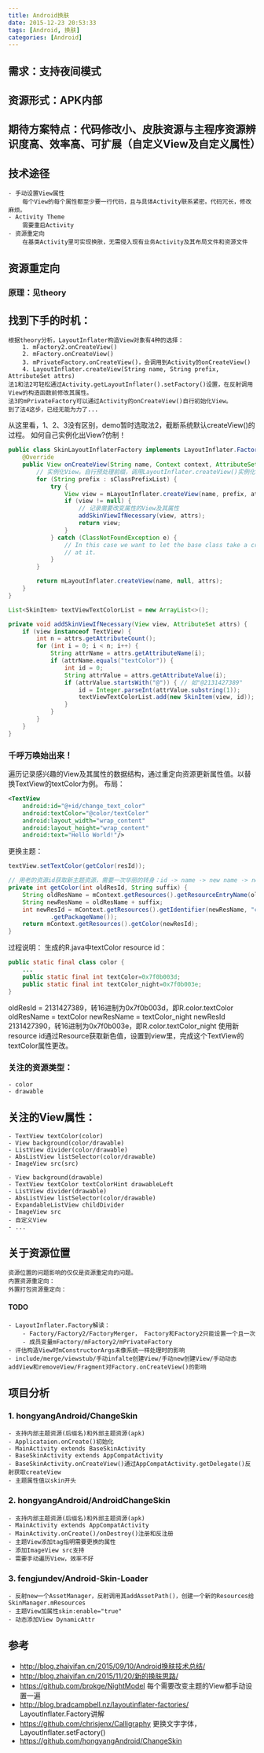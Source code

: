 ```yaml
---
title: Android换肤
date: 2015-12-23 20:53:33
tags: [Android, 换肤]
categories: [Android]
---
```

## 需求：支持夜间模式

## 资源形式：APK内部

## 期待方案特点：代码修改小、皮肤资源与主程序资源辨识度高、效率高、可扩展（自定义View及自定义属性）

## 技术途径
    - 手动设置View属性
        每个View的每个属性都至少要一行代码，且与具体Activity联系紧密。代码冗长，修改麻烦。
    - Activity Theme
        需要重启Activity
    - 资源重定向
        在基类Activity里可实现换肤，无需侵入现有业务Activity及其布局文件和资源文件

<!-- more -->

## 资源重定向
### 原理：见theory
## 找到下手的时机：
    根据theory分析，LayoutInflater构造View对象有4种的选择：
        1. mFactory2.onCreateView()
        2. mFactory.onCreateView()
        3. mPrivateFactory.onCreateView()，会调用到Activity的onCreateView() 
        4. LayoutInflater.createView(String name, String prefix, AttributeSet attrs)
    法1和法2可轻松通过Activity.getLayoutInflater().setFactory()设置，在反射调用View的构造函数前修改其属性。
    法3的mPrivateFactory可以通过Activity的onCreateView()自行初始化View。
    到了法4这步，已经无能为力了...
从这里看，1、2、3没有区别，demo暂时选取法2，截断系统默认createView()的过程。
如何自己实例化出View?仿制！
```java
public class SkinLayoutInflaterFactory implements LayoutInflater.Factory {
    @Override
    public View onCreateView(String name, Context context, AttributeSet attrs) {
        // 实例化View。自行预处理前缀，调用LayoutInflater.createView()实例化
        for (String prefix : sClassPrefixList) {
            try {
                View view = mLayoutInflater.createView(name, prefix, attrs);
                if (view != null) {
                    // 记录需要改变属性的View及其属性
                    addSkinViewIfNecessary(view, attrs);
                    return view;
                }
            } catch (ClassNotFoundException e) {
                // In this case we want to let the base class take a crack
                // at it.
            }
        }

        return mLayoutInflater.createView(name, null, attrs);
    }
}

List<SkinItem> textViewTextColorList = new ArrayList<>();

private void addSkinViewIfNecessary(View view, AttributeSet attrs) {
    if (view instanceof TextView) {
        int n = attrs.getAttributeCount();
        for (int i = 0; i < n; i++) {
            String attrName = attrs.getAttributeName(i);         
            if (attrName.equals("textColor")) {
                int id = 0;
                String attrValue = attrs.getAttributeValue(i);
                if (attrValue.startsWith("@")) { // 如"@2131427389"
                    id = Integer.parseInt(attrValue.substring(1));
                    textViewTextColorList.add(new SkinItem(view, id));
                }
            }
        }
    }
}
```

### 千呼万唤始出来！
遍历记录感兴趣的View及其属性的数据结构，通过重定向资源更新属性值。以替换TextView的textColor为例。
布局：
```xml
<TextView
    android:id="@+id/change_text_color"
    android:textColor="@color/textColor"
    android:layout_width="wrap_content"
    android:layout_height="wrap_content"
    android:text="Hello World!"/>
```
更换主题：
```java
textView.setTextColor(getColor(resId));

// 用老的资源id获取新主题资源，需要一次华丽的转身：id -> name -> new name -> new id
private int getColor(int oldResId, String suffix) {
    String oldResName = mContext.getResources().getResourceEntryName(oldResId);
    String newResName = oldResName + suffix;
    int newResId = mContext.getResources().getIdentifier(newResName, "color", mContext
            .getPackageName());
    return mContext.getResources().getColor(newResId);
}
```
过程说明：
生成的R.java中textColor resource id：
```java
public static final class color {
    ...
    public static final int textColor=0x7f0b003d;
    public static final int textColor_night=0x7f0b003e; 
}
```
oldResId = 2131427389，转16进制为0x7f0b003d，即R.color.textColor 
oldResName = textColor
newResName = textColor_night
newResId 2131427390，转16进制为0x7f0b003e，即R.color.textColor_night 
使用新resource id通过Resource获取新色值，设置到view里，完成这个TextView的textColor属性更改。

### 关注的资源类型：
    - color
    - drawable

## 关注的View属性：
    - TextView textColor(color)
    - View background(color/drawable)
    - ListView divider(color/drawable)
    - AbsListView listSelector(color/drawable)
    - ImageView src(src)

    - View background(drawable)
    - TextView textColor textColorHint drawableLeft
    - ListView divider(drawable)
    - AbsListView listSelector(color/drawable)
    - ExpandableListView childDivider
    - ImageView src
    - 自定义View
    - ...

## 关于资源位置
    资源位置的问题影响的仅仅是资源重定向的问题。
    内置资源重定向：
    外置打包资源重定向：

#### TODO
    - LayoutInflater.Factory解读：
        - Factory/Factory2/FactoryMerger， Factory和Factory2只能设置一个且一次
        - 成员变量mFactory/mFactory2/mPrivateFactory
    - 评估构造View时mConstructorArgs未像系统一样处理时的影响
    - include/merge/viewstub/手动infalte创建View/手动new创建View/手动动态addView和removeView/Fragment对Factory.onCreateView()的影响

## 项目分析
### 1. hongyangAndroid/ChangeSkin
    - 支持内部主题资源(后缀名)和外部主题资源(apk)
    - Applicataion.onCreate()初始化
    - MainActivity extends BaseSkinActivity
    - BaseSkinActivity extends AppCompatActivity
    - BaseSkinActivity.onCreateView()通过AppCompatActivity.getDelegate()反射获取createView
    - 主题属性值以skin开头
### 2. hongyangAndroid/AndroidChangeSkin
    - 支持内部主题资源(后缀名)和外部主题资源(apk)
    - MainActivity extends AppCompatActivity
    - MainActivity.onCreate()/onDestroy()注册和反注册
    - 主题View添加tag指明需要更换的属性
    - 添加ImageView src支持
    - 需要手动遍历View，效率不好
### 3. fengjundev/Android-Skin-Loader
    - 反射new一个AssetManager，反射调用其addAssetPath()，创建一个新的Resources给SkinManager.mResources
    - 主题View加属性skin:enable="true"
    - 动态添加View DynamicAttr

## 参考
- http://blog.zhaiyifan.cn/2015/09/10/Android换肤技术总结/
- http://blog.zhaiyifan.cn/2015/11/20/新的换肤思路/
- https://github.com/brokge/NightModel 每个需要改变主题的View都手动设置一遍
- http://blog.bradcampbell.nz/layoutinflater-factories/ LayoutInflater.Factory讲解
- https://github.com/chrisjenx/Calligraphy 更换文字字体，LayoutInflater.setFactory()
- https://github.com/hongyangAndroid/ChangeSkin 
